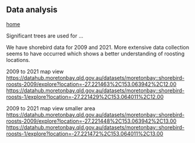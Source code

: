## Data analysis
[home](Readme.md)

Significant trees are used for ...

We have shorebird data for 2009 and 2021. More extensive data collection seems to have occurred which
shows a better understanding of roosting locations.

2009 to 2021 map view
https://datahub.moretonbay.qld.gov.au/datasets/moretonbay::shorebird-roosts-2009/explore?location=-27.221463%2C153.063942%2C12.00
https://datahub.moretonbay.qld.gov.au/datasets/moretonbay::shorebird-roosts-1/explore?location=-27.221429%2C153.064011%2C12.00

2009 to 2021 map view smaller area
https://datahub.moretonbay.qld.gov.au/datasets/moretonbay::shorebird-roosts-2009/explore?location=-27.221448%2C153.063942%2C13.00
https://datahub.moretonbay.qld.gov.au/datasets/moretonbay::shorebird-roosts-1/explore?location=-27.221472%2C153.064011%2C13.00


